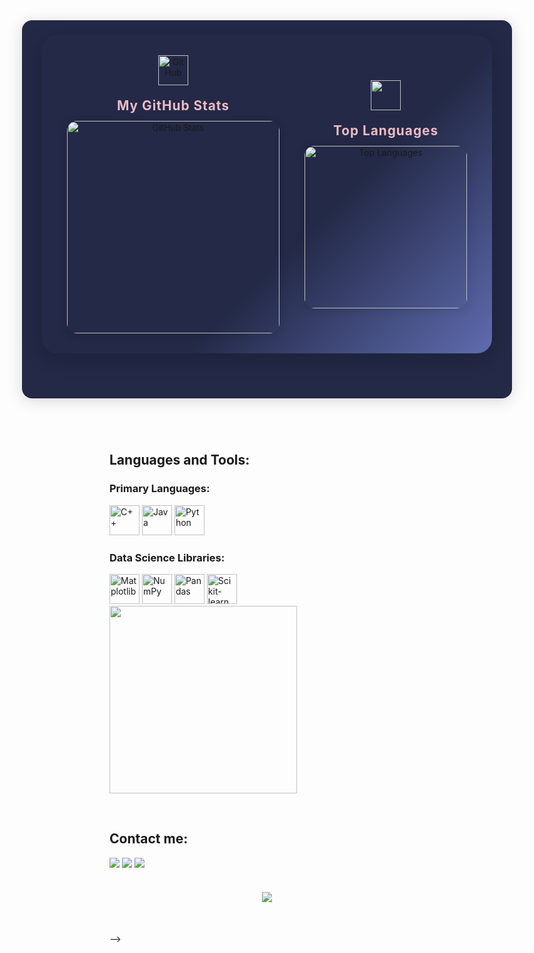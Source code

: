 <div align="center" style="display: flex; flex-direction: column; align-items: center; gap: 24px; margin-bottom: 40px;">
  <div style="background: #232946; border-radius: 16px; box-shadow: 0 4px 24px rgba(0,0,0,0.15); padding: 24px 32px; display: flex; flex-direction: row; gap: 32px; align-items: center;">
<div align="center" style="margin-bottom: 48px;">
  <div style="background: linear-gradient(135deg, #232946 60%, #5f6caf 100%); border-radius: 24px; box-shadow: 0 8px 32px rgba(0,0,0,0.18); padding: 32px 40px; display: inline-flex; flex-direction: row; gap: 40px; align-items: center;">
    <div style="display: flex; flex-direction: column; align-items: center; gap: 12px;">
      <img src="https://cdn.jsdelivr.net/gh/devicons/devicon/icons/github/github-original.svg" width="48" alt="GitHub" style="margin-bottom: 8px;" />
      <span style="font-size: 1.3rem; font-weight: bold; color: #eebbc3; letter-spacing: 1px;">My GitHub Stats</span>
      <img width="340" src="https://github-readme-stats.vercel.app/api?username=ForgetK05&theme=aura_dark&show_icons=true" alt="GitHub Stats" style="border-radius: 16px; box-shadow: 0 2px 16px rgba(0,0,0,0.12);" />
    </div>
    <div style="display: flex; flex-direction: column; align-items: center; gap: 12px;">
      <img src="https://i.pinimg.com/736x/a8/0f/29/a80f29cca56f3961b0fb0280724fc3bb.jpg" width="48"  style="margin-bottom: 8px;" />
      <span style="font-size: 1.3rem; font-weight: bold; color: #eebbc3; letter-spacing: 1px;">Top Languages</span>
      <img width="260" src="https://github-readme-stats.vercel.app/api/top-langs/?username=ForgetK05&layout=compact&theme=aura_dark" alt="Top Languages" style="border-radius: 16px; box-shadow: 0 2px 16px rgba(0,0,0,0.12);" />
    </div>
  </div>
</div>
  </div>
</div>

<br>

## Languages and Tools:

### Primary Languages:

<img height="48px" width="48px" alt="C++" src="https://skillicons.dev/icons?i=cpp"/> <img height="48px" width="48px" alt="Java" src="https://skillicons.dev/icons?i=java"/> <img height="48px" width="48px" alt="Python" src="https://skillicons.dev/icons?i=py"/>

### Data Science Libraries:

<img height="48px" width="48px" alt="Matplotlib" src="https://logotic.me/system/assets/uploads/vector-files/matplotlib-icon-1669123416-logotic-brand.svg"/> <img height="48px" width="48px" alt="NumPy" src="https://icon.icepanel.io/Technology/svg/NumPy.svg"/> <img height="48px" width="48px" alt="Pandas" src="https://icon.icepanel.io/Technology/png-shadow-512/Pandas.png"/> <img height="48px" width="48px" alt="Scikit-learn" src="https://skillicons.dev/icons?i=sklearn"/>
<img height="300px" width="300px" src="https://i.pinimg.com/736x/28/70/bf/2870bf2a7e203a0cf7750ccc6decb4e3.jpg"/>

<br>

## Contact me:

<div>
  <a href="https://www.facebook.com/ken030375" target="_blank"><img loading="lazy" src="https://img.shields.io/badge/-Facebook-%231877F2?style=for-the-badge&logo=facebook&logoColor=white" target="_blank"></a>
  <a href="https://www.linkedin.com/in/kien-dotrung-526601327" target="_blank"><img loading="lazy" src="https://img.shields.io/badge/-LinkedIn-%230077B5?style=for-the-badge&logo=linkedin&logoColor=white" target="_blank"></a>
  <a href="mailto:kiendt18102005@gmail.com" target="_blank"><img loading="lazy" src="https://img.shields.io/badge/-Email-%23D14836?style=for-the-badge&logo=gmail&logoColor=white" target="_blank"></a>

</div>

<br>

<h4 align="center">
  <img src="https://i.pinimg.com/736x/51/7f/ad/517fad9f96becdde64d82ced78b04ddd.jpg"/>
</h4>

<br>

<!-- ## 🌐 Socials:



[![Facebook](https://img.shields.io/badge/Facebook-%231877F2.svg?logo=Facebook&logoColor=white)](https://facebook.com/https://www.facebook.com/ken030375) [![LinkedIn](https://img.shields.io/badge/LinkedIn-%230077B5.svg?logo=linkedin&logoColor=white)](https://linkedin.com/in/www.linkedin.com/in/kien-dotrung-526601327) [![email](https://img.shields.io/badge/Email-D14836?logo=gmail&logoColor=white)](mailto:kiendt18102005@gmail.com) 







# 💻 Tech Stack:



![C++](https://img.shields.io/badge/c++-%2300599C.svg?style=for-the-badge&logo=c%2B%2B&logoColor=white) ![Java](https://img.shields.io/badge/java-%23ED8B00.svg?style=for-the-badge&logo=openjdk&logoColor=white) ![Python](https://img.shields.io/badge/python-3670A0?style=for-the-badge&logo=python&logoColor=ffdd54) ![Matplotlib](https://img.shields.io/badge/Matplotlib-%23ffffff.svg?style=for-the-badge&logo=Matplotlib&logoColor=black) ![NumPy](https://img.shields.io/badge/numpy-%23013243.svg?style=for-the-badge&logo=numpy&logoColor=white) ![Pandas](https://img.shields.io/badge/pandas-%23150458.svg?style=for-the-badge&logo=pandas&logoColor=white) ![scikit-learn](https://img.shields.io/badge/scikit--learn-%23F7931E.svg?style=for-the-badge&logo=scikit-learn&logoColor=white)



# 📊 GitHub Stats:



![](https://github-readme-stats.vercel.app/api?username=ForgetK05&theme=dark&hide_border=false&include_all_commits=false&count_private=false)<br/>



![](https://nirzak-streak-stats.vercel.app/?user=ForgetK05&theme=dark&hide_border=false)<br/>



![](https://github-readme-stats.vercel.app/api/top-langs/?username=ForgetK05&theme=dark&hide_border=false&include_all_commits=false&count_private=false&layout=compact)







---



[![](https://visitcount.itsvg.in/api?id=ForgetK05&icon=0&color=0)](https://visitcount.itsvg.in)







<!-- Proudly created with GPRM ( https://gprm.itsvg.in ) -->

-->
